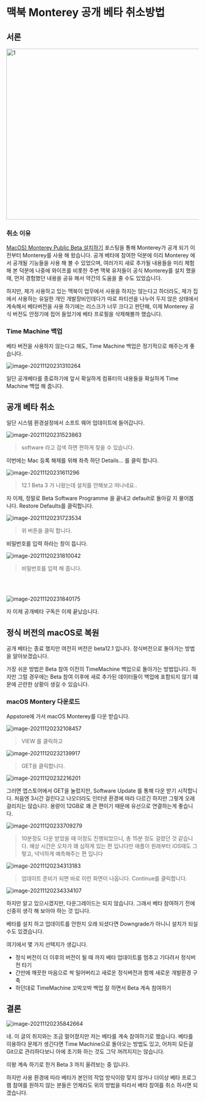 # 맥북 Monterey 공개 베타 취소방법

## 서론

<img src=https://raw.githubusercontent.com/Shane-Park/mdblog/main/OS/mac/betaCancel.assets/image-20211120230953064.webp width=698 height=448 alt=1>

### 취소 이유

[MacOS) Monterey Public Beta 설치하기](https://shanepark.tistory.com/258) 포스팅을 통해 Monterey가 공개 되기 이전부터 Monterey를 사용 해 왔습니다. 공개 베타에 참여한 덕분에 미리 Monterey 에서 공개될 기능들을 사용 해 볼 수 있었으며, 여러가지 새로 추가될 내용들을 미리 체험 해 본 덕분에 나중에 와이프를 비롯한 주변 맥북 유저들이 공식 Monterey를 설치 했을 때, 먼저 경험했던 내용을 공유 해서 약간의 도움을 줄 수도 있었습니다.

하지만, 제가 사용하고 있는 맥북이 업무에서 사용을 하지는 않는다고 하더라도, 제가 집에서 사용하는 유일한 개인 개발장비인데다가 따로 파티션을 나누어 두지 않은 상태에서 계속해서 베타버전을 사용 하기에는 리스크가 너무 크다고 판단해, 이제 Monterey 공식 버전도 안정기에 접어 들었기에 베타 프로필을 삭제해볼까 했습니다.

### Time Machine 백업

베타 버전을 사용하지 않는다고 해도, Time Machine 백업은 정기적으로 해주는게 좋습니다.

![image-20211120231310264](https://raw.githubusercontent.com/Shane-Park/mdblog/main/OS/mac/betaCancel.assets/image-20211120231310264.webp)

일단 공개베타를 종료하기에 앞서 확실하게 컴퓨터의 내용들을 확실하게 Time Machine 백업 해 줍니다.

## 공개 베타 취소

일단 시스템 환경설정에서 소프트 웨어 업데이트에 들어갑니다.

![image-20211120231523863](https://raw.githubusercontent.com/Shane-Park/mdblog/main/OS/mac/betaCancel.assets/image-20211120231523863.webp)

> software 라고 검색 하면 편하게 찾을 수 있습니다.

이번에는 Mac 등록 해제를 위해 좌측 하단 Details... 를 클릭 합니다.

![image-20211120231611296](https://raw.githubusercontent.com/Shane-Park/mdblog/main/OS/mac/betaCancel.assets/image-20211120231611296.webp)

> 12.1 Beta 3 가 나왔는데 설치를 안해보고 떠나네요..

자 이제, 정말로 Beta Software Programme 을 끝내고 default로 돌아갈 지 물어봅니다. Restore Defaults를 클릭합니다.

![image-20211120231723534](https://raw.githubusercontent.com/Shane-Park/mdblog/main/OS/mac/betaCancel.assets/image-20211120231723534.webp)

> 위 버튼을 클릭 합니다.

비밀번호를 입력 하라는 창이 뜹니다.

![image-20211120231810042](https://raw.githubusercontent.com/Shane-Park/mdblog/main/OS/mac/betaCancel.assets/image-20211120231810042.webp)

> 비밀번호를 입력 해 줍니다.

<br><br>

![image-20211120231840175](https://raw.githubusercontent.com/Shane-Park/mdblog/main/OS/mac/betaCancel.assets/image-20211120231840175.webp)

자 이제 공개베타 구독은 이제 끝났습니다.

## 정식 버전의 macOS로 복원

공개 베타는 종료 했지만 여전히 버전은 beta12.1 입니다. 정식버전으로 돌아가는 방법을 알아보겠습니다.

가장 쉬운 방법은 Beta 참여 이전의 TimeMachine 백업으로 돌아가는 방법입니다. 하지만 그럴 경우에는 Beta 참여 이후에 새로 추가된 데이터들이 백업에 포함되지 않기 떄문에 곤란한 상황이 생길 수 있습니다.

### macOS Montery 다운로드

Appstore에 가서 macOS Monterey를 다운 받습니다.

![image-20211120232108457](https://raw.githubusercontent.com/Shane-Park/mdblog/main/OS/mac/betaCancel.assets/image-20211120232108457.webp)

> VIEW 를 클릭하고

![image-20211120232139917](https://raw.githubusercontent.com/Shane-Park/mdblog/main/OS/mac/betaCancel.assets/image-20211120232139917.webp)

> GET을 클릭합니다.

![image-20211120232216201](https://raw.githubusercontent.com/Shane-Park/mdblog/main/OS/mac/betaCancel.assets/image-20211120232216201.webp)

그러면 앱스토어에서 GET을 눌렀지만, Software Update 를 통해 다운 받기 시작합니다. 처음엔 3시간 걸린다고 나오더라도 인터넷 환경에 따라 다르긴 하지만 그렇게 오래 걸리지는 않습니다.  용량이 12GB로 꽤 큰 편이기 때문에 유선으로 연결하는게 좋습니다.

![image-20211120233709279](https://raw.githubusercontent.com/Shane-Park/mdblog/main/OS/mac/betaCancel.assets/image-20211120233709279.webp)

> 10분정도 다운 받았을 때 이정도 진행되었으니, 총 15분 정도 걸렸던 것 같습니다. 예상 시간은 오차가 꽤 심하게 있는 편 입니다만 애플이 원래부터 iOS때도 그렇고, 넉넉하게 예측해주는 편 입니다

![image-20211120234313183](https://raw.githubusercontent.com/Shane-Park/mdblog/main/OS/mac/betaCancel.assets/image-20211120234313183.webp)

> 업데이트 준비가 되면 바로 이런 화면이 나옵니다. Continue를 클릭합니다.

![image-20211120234334107](https://raw.githubusercontent.com/Shane-Park/mdblog/main/OS/mac/betaCancel.assets/image-20211120234334107.webp)

하지만 알고 있으시겠지만, 다운그레이드는 되지 않습니다. 그래서 베타 참여하기 전에 신중히 생각 해 보아야 하는 것 입니다.

베타를 설치 하고 업데이트를 안한지 오래 되셨다면 Downgrade가 아니니 설치가 되실 수도 있겠습니다.

여기에서 몇 가지 선택지가 생깁니다.

- 정식 버전이 더 이후의 버전이 될 때 까지 베타 업데이트를 멈추고 기다려서 정식버전 타기
- 간만에 깨끗한 마음으로 싹 밀어버리고 새로운 정식버전과 함께 새로운 개발환경 구축
- 하던대로 TimeMachine 꼬박꼬박 백업 잘 하면서 Beta 계속 참여하기

## 결론

![image-20211120235842664](https://raw.githubusercontent.com/Shane-Park/mdblog/main/OS/mac/betaCancel.assets/image-20211120235842664.webp)

네. 이 글의 취지와는 조금 멀어졌지만 저는 베타를 계속 참여하기로 했습니다. 베타를 이용하다 문제가 생긴다면 Time Machine으로 돌아오는 방법도 있고, 어차피 모든걸 Git으로 관리하다보니 아에 초기화 하는 것도 그닥 꺼려지지는 않습니다.

이왕 계속 하기로 한거 Beta 3 까지 올려보는 중 입니다. 

하지만 사용 환경에 따라 베타가 본인의 작업 방식이랑 맞지 않거나 더이상 베타 프로그램 참여를 원하지 않는 분들은 언제라도 위의 방법을 따라서 베타 참여를 취소 하시면 되겠습니다. 